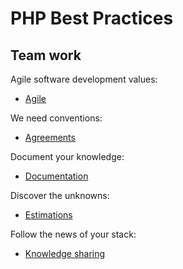 # PHP Best Practices

## Team work

Agile software development values:

* [Agile](/team-work/agile.md)

We need conventions:

* [Agreements](/team-work/agreements.md)

Document your knowledge:

* [Documentation](/team-work/documentation.md)

Discover the unknowns:

* [Estimations](/team-work/estimations.md)

Follow the news of your stack:

* [Knowledge sharing](/team-work/knowledge-sharing.md)
